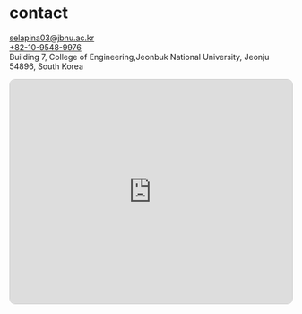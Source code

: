 # contact

<i class="fas fa-envelope"></i> [selapina03@jbnu.ac.kr](mailto:selapina03@jbnu.ac.kr)  
<i class="fas fa-phone"></i> [+82-10-9548-9976](tel:+821095489976)  
<i class="fas fa-map-marker-alt"></i> Building 7, College of Engineering,Jeonbuk National University, Jeonju 54896, South Korea 


<iframe 
  src="https://www.openstreetmap.org/export/embed.html?bbox=127.13403046131135%2C35.845188942490246%2C127.1349933743477%2C35.84701090498632&amp;layer=mapnik&amp;marker=35.84609992897033%2C127.13451191782951"
  title="Building 7, College of Engineering,
  Jeonbuk National University, Jeonju 54896, South Korea"
  style="border:1px solid #ccc; width:100%; height:400px; border-radius: 10px;" 
  allowfullscreen 
  loading="lazy">
</iframe>